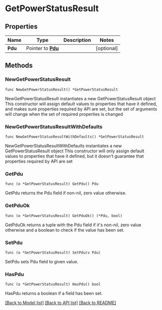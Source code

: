 # GetPowerStatusResult

## Properties

Name | Type | Description | Notes
------------ | ------------- | ------------- | -------------
**Pdu** | Pointer to [**Pdu**](Pdu.md) |  | [optional] 

## Methods

### NewGetPowerStatusResult

`func NewGetPowerStatusResult() *GetPowerStatusResult`

NewGetPowerStatusResult instantiates a new GetPowerStatusResult object
This constructor will assign default values to properties that have it defined,
and makes sure properties required by API are set, but the set of arguments
will change when the set of required properties is changed

### NewGetPowerStatusResultWithDefaults

`func NewGetPowerStatusResultWithDefaults() *GetPowerStatusResult`

NewGetPowerStatusResultWithDefaults instantiates a new GetPowerStatusResult object
This constructor will only assign default values to properties that have it defined,
but it doesn't guarantee that properties required by API are set

### GetPdu

`func (o *GetPowerStatusResult) GetPdu() Pdu`

GetPdu returns the Pdu field if non-nil, zero value otherwise.

### GetPduOk

`func (o *GetPowerStatusResult) GetPduOk() (*Pdu, bool)`

GetPduOk returns a tuple with the Pdu field if it's non-nil, zero value otherwise
and a boolean to check if the value has been set.

### SetPdu

`func (o *GetPowerStatusResult) SetPdu(v Pdu)`

SetPdu sets Pdu field to given value.

### HasPdu

`func (o *GetPowerStatusResult) HasPdu() bool`

HasPdu returns a boolean if a field has been set.


[[Back to Model list]](../README.md#documentation-for-models) [[Back to API list]](../README.md#documentation-for-api-endpoints) [[Back to README]](../README.md)


